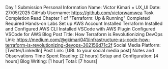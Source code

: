 Day 1 Submission
Personal Information
Name: Victor Kimari = UX_UI
Date: 27/05/2025
GitHub Username: https://github.com/victorwamwea
Task Completion
 Read Chapter 1 of "Terraform: Up & Running"
 Completed Required Hands-on Labs
 Set up AWS Account
 Installed Terraform
 Installed and Configured AWS CLI
 Installed VSCode with AWS Plugin
 Configured VSCode for AWS
Blog Post
Title: How Terraform is Revolutionizing DevOps
Link: https://medium.com/@gkimari041/infrastructure-as-code-how-terraform-is-revolutionizing-devops-302156d71c2f
Social Media
Platform: [Twitter/LinkedIn]
Post Link: [URL to your social media post]
Notes and Observations
Time Spent
Reading: [2 hours]
Setup and Configuration: [4 hours]
Blog Writing: [1 hour]
Total: [7 hours]
